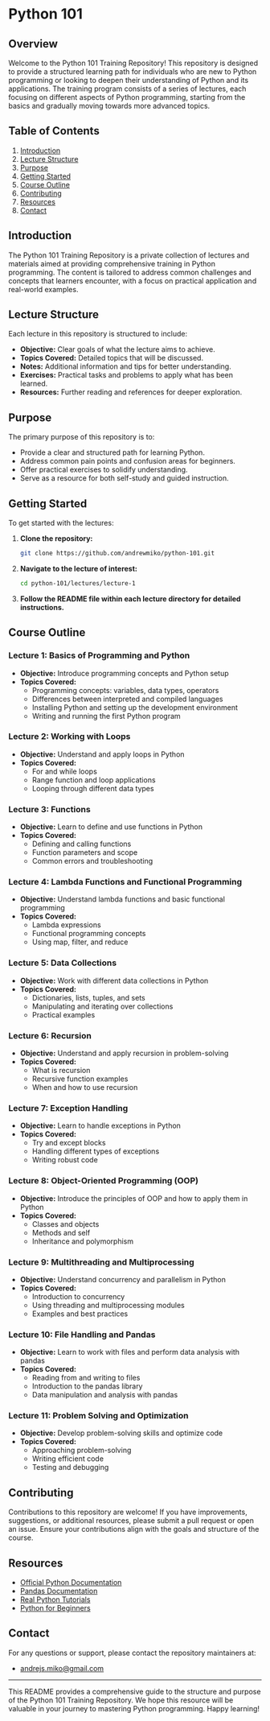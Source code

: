# Python 101

## Overview

Welcome to the Python 101 Training Repository! This repository is designed to provide a structured learning path for individuals who are new to Python programming or looking to deepen their understanding of Python and its applications. The training program consists of a series of lectures, each focusing on different aspects of Python programming, starting from the basics and gradually moving towards more advanced topics.

## Table of Contents

1. [Introduction](#introduction)
2. [Lecture Structure](#lecture-structure)
3. [Purpose](#purpose)
4. [Getting Started](#getting-started)
5. [Course Outline](#course-outline)
6. [Contributing](#contributing)
7. [Resources](#resources)
8. [Contact](#contact)

## Introduction

The Python 101 Training Repository is a private collection of lectures and materials aimed at providing comprehensive training in Python programming. The content is tailored to address common challenges and concepts that learners encounter, with a focus on practical application and real-world examples.

## Lecture Structure

Each lecture in this repository is structured to include:
- **Objective:** Clear goals of what the lecture aims to achieve.
- **Topics Covered:** Detailed topics that will be discussed.
- **Notes:** Additional information and tips for better understanding.
- **Exercises:** Practical tasks and problems to apply what has been learned.
- **Resources:** Further reading and references for deeper exploration.

## Purpose

The primary purpose of this repository is to:
- Provide a clear and structured path for learning Python.
- Address common pain points and confusion areas for beginners.
- Offer practical exercises to solidify understanding.
- Serve as a resource for both self-study and guided instruction.

## Getting Started

To get started with the lectures:
1. **Clone the repository:**
   ```bash
   git clone https://github.com/andrewmiko/python-101.git
   ```
2. **Navigate to the lecture of interest:**
   ```bash
   cd python-101/lectures/lecture-1
   ```
3. **Follow the README file within each lecture directory for detailed instructions.**

## Course Outline

### Lecture 1: Basics of Programming and Python
- **Objective:** Introduce programming concepts and Python setup
- **Topics Covered:**
  - Programming concepts: variables, data types, operators
  - Differences between interpreted and compiled languages
  - Installing Python and setting up the development environment
  - Writing and running the first Python program

### Lecture 2: Working with Loops
- **Objective:** Understand and apply loops in Python
- **Topics Covered:**
  - For and while loops
  - Range function and loop applications
  - Looping through different data types

### Lecture 3: Functions
- **Objective:** Learn to define and use functions in Python
- **Topics Covered:**
  - Defining and calling functions
  - Function parameters and scope
  - Common errors and troubleshooting

### Lecture 4: Lambda Functions and Functional Programming
- **Objective:** Understand lambda functions and basic functional programming
- **Topics Covered:**
  - Lambda expressions
  - Functional programming concepts
  - Using map, filter, and reduce

### Lecture 5: Data Collections
- **Objective:** Work with different data collections in Python
- **Topics Covered:**
  - Dictionaries, lists, tuples, and sets
  - Manipulating and iterating over collections
  - Practical examples

### Lecture 6: Recursion
- **Objective:** Understand and apply recursion in problem-solving
- **Topics Covered:**
  - What is recursion
  - Recursive function examples
  - When and how to use recursion

### Lecture 7: Exception Handling
- **Objective:** Learn to handle exceptions in Python
- **Topics Covered:**
  - Try and except blocks
  - Handling different types of exceptions
  - Writing robust code

### Lecture 8: Object-Oriented Programming (OOP)
- **Objective:** Introduce the principles of OOP and how to apply them in Python
- **Topics Covered:**
  - Classes and objects
  - Methods and self
  - Inheritance and polymorphism

### Lecture 9: Multithreading and Multiprocessing
- **Objective:** Understand concurrency and parallelism in Python
- **Topics Covered:**
  - Introduction to concurrency
  - Using threading and multiprocessing modules
  - Examples and best practices

### Lecture 10: File Handling and Pandas
- **Objective:** Learn to work with files and perform data analysis with pandas
- **Topics Covered:**
  - Reading from and writing to files
  - Introduction to the pandas library
  - Data manipulation and analysis with pandas

### Lecture 11: Problem Solving and Optimization
- **Objective:** Develop problem-solving skills and optimize code
- **Topics Covered:**
  - Approaching problem-solving
  - Writing efficient code
  - Testing and debugging

## Contributing

Contributions to this repository are welcome! If you have improvements, suggestions, or additional resources, please submit a pull request or open an issue. Ensure your contributions align with the goals and structure of the course.

## Resources

- [Official Python Documentation](https://docs.python.org/3/)
- [Pandas Documentation](https://pandas.pydata.org/docs/)
- [Real Python Tutorials](https://realpython.com/)
- [Python for Beginners](https://www.pythonforbeginners.com/)

## Contact

For any questions or support, please contact the repository maintainers at:
- [andrejs.miko@gmail.com](mailto:andrejs.miko@gmail.com)

---

This README provides a comprehensive guide to the structure and purpose of the Python 101 Training Repository. We hope this resource will be valuable in your journey to mastering Python programming. Happy learning!
